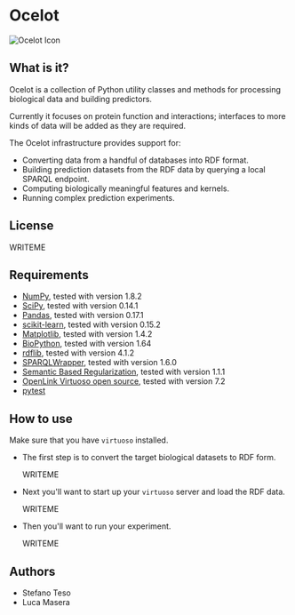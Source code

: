 # Ocelot

![Ocelot Icon](https://upload.wikimedia.org/wikipedia/commons/2/27/Salvador_Dali_NYWTS.jpg)

## What is it?

Ocelot is a collection of Python utility classes and methods for processing
biological data and building predictors.

Currently it focuses on protein function and interactions; interfaces to
more kinds of data will be added as they are required.

The Ocelot infrastructure provides support for:

-   Converting data from a handful of databases into RDF format.
-   Building prediction datasets from the RDF data by querying a local SPARQL
    endpoint.
-   Computing biologically meaningful features and kernels.
-   Running complex prediction experiments.

## License

WRITEME

## Requirements

-   [NumPy](http://www.numpy.org/), tested with version 1.8.2
-   [SciPy](http://www.scipy.org/), tested with version 0.14.1
-   [Pandas](http://pandas.pydata.org/), tested with version 0.17.1
-   [scikit-learn](http://scikit-learn.org/stable/), tested with version 0.15.2
-   [Matplotlib](http://matplotlib.sourceforge.net/), tested with version 1.4.2
-   [BioPython](http://biopython.org), tested with version 1.64
-   [rdflib](https://rdflib.readthedocs.org/en/latest/), tested with version 4.1.2
-   [SPARQLWrapper](https://pypi.python.org/pypi/SPARQLWrapper), tested with version 1.6.0
-   [Semantic Based Regularization](https://sites.google.com/site/semanticbasedregularization/home/software), tested with version 1.1.1
-   [OpenLink Virtuoso open source](https://github.com/openlink/virtuoso-opensource), tested with version 7.2
-   [pytest](http://pytest.org/latest/)

## How to use

Make sure that you have ``virtuoso`` installed.

-   The first step is to convert the target biological datasets to RDF form.

    WRITEME

-   Next you'll want to start up your ``virtuoso`` server and load the RDF data.

    WRITEME

-   Then you'll want to run your experiment.

    WRITEME

## Authors

- Stefano Teso
- Luca Masera
